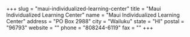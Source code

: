 +++
slug = "maui-individualized-learning-center"
title = "Maui Individualized Learning Center"
name = "Maui Individualized Learning Center"
address = "PO Box 2988"
city = "Wailuku"
state = "HI"
postal = "96793"
website = ""
phone = "808244-6119"
fax = ""
+++
